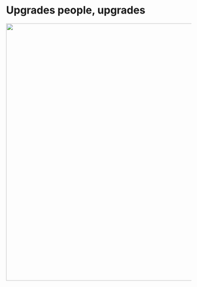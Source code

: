 # Upgrades people, upgrades

<img src="/solution.svg" width=700px>

<!--
What about connecting it all together though? Well, Layer 3 connectivity comes from our existing Provider Edge infrastructure on Juniper MX series routers. The other side of the point-to-point connectivity goes over a pseudowire to our Label Edge Routers, which uses Ciena's 5000 series routing platform.
We are using Martini-style LDP pseudowires, so there is a targeted LDP session between the PE and LER to facilitate these connections.

We have been deploying the majority of our transit and L3VPN services this way for over a year now, with all provisioning handled by Ciena's Navigator Network Control Suite platform, and have been very impressed with the solution.

Across all of this, we can then connect devices from outside of the fabric to devices behind the fabric in a way that provides a high level of redundancy. This is all used to deliver DC to DC connectivity, as well as internet circuits to our firewalls, which are clusters of Fortinet FortiGates.
-->